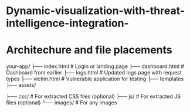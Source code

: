 # Dynamic-visualization-with-threat-intelligence-integration-


# Architechure and file placements 
your-app/
├── index.html         # Login or landing page
├── dashboard.html     # Dashboard from earlier
├── logs.html          # Updated logs page with request types
├── victim.html        # Vulnerable application for testing
├── templates 
├── assets/

  ├── css/           # For extracted CSS files (optional)
  ├── js/            # For extracted JS files (optional)
   └── images/        # For any images

